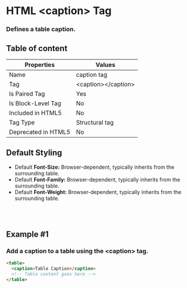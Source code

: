 # HTML &lt;caption&gt; Tag

### Defines a table caption.



## Table of content


| Properties            | Values                                                               |
|---------------------|----------------------------------------------------------------------|
| Name                | caption tag                                                |
| Tag                 | &lt;caption&gt;&lt;/caption&gt;                                            |
| Is Paired Tag       | Yes                                                  |
| Is Block-Level Tag  | No                                |
| Included in HTML5   | No     |
| Tag Type            | Structural tag     |
| Deprecated in HTML5 | No     |


## Default Styling


-	Default **Font-Size:** Browser-dependent, typically inherits from the surrounding table.
-	Default **Font-Family:** Browser-dependent, typically inherits from the surrounding table.
-	Default **Font-Weight:** Browser-dependent, typically inherits from the surrounding table.


<br>
<br>

## Example #1
### Add a caption to a table using the &lt;caption&gt; tag.
```html
<table>
  <caption>Table Caption</caption>
  <!-- Table content goes here -->
</table>
``` 
<br>
<br>


